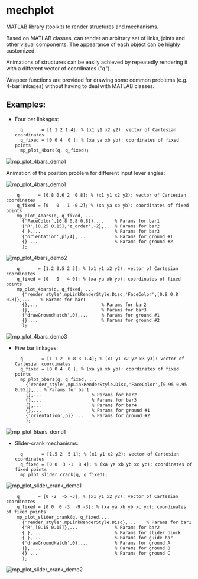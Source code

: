 mechplot
========

MATLAB library (toolkit) to render structures and mechanisms.

Based on MATLAB classes, can render an arbitrary set of links, joints and other 
visual components. The appearance of each object can be highly customized. 

Animations of structures can be easily achieved by repeatedly rendering
it with a different vector of coordinates ("q").

Wrapper functions are provided for drawing some common problems (e.g. 4-bar linkages) 
without having to deal with MATLAB classes. 


Examples: 
----------

* Four bar linkages: 

        q       = [1 1 2 1.4]; % (x1 y1 x2 y2): vector of Cartesian coordinates
        q_fixed = [0 0 4  0 ]; % (xa ya xb yb): coordinates of fixed points
        mp_plot_4bars(q, q_fixed);

![mp_plot_4bars_demo1](https://raw.github.com/jlblancoc/mechplot/master/doc/imgs/mp_plot_4bars_demo1.png)

  Animation of the position problem for different input lever angles:

![mp_plot_4bars_demo1](https://raw.github.com/jlblancoc/mechplot/master/doc/animations/position_problem_4bars.gif)

        q       = [0.8 0.6 2  0.8]; % (x1 y1 x2 y2): vector of Cartesian coordinates
        q_fixed = [0   0   1 -0.2]; % (xa ya xb yb): coordinates of fixed points
        mp_plot_4bars(q, q_fixed, ...
          {'FaceColor',[0.8 0.8 0.8]},...    % Params for bar1 
          {'R',[0.25 0.15],'z_order',-2},... % Params for bar2
          { },...                            % Params for bar3 
          {'orientation',pi/4},...           % Params for ground #1
          {} ...                             % Params for ground #2
          );

![mp_plot_4bars_demo2](https://raw.github.com/jlblancoc/mechplot/master/doc/imgs/mp_plot_4bars_demo2.png)

        q       = [1.2 0.5 2 3]; % (x1 y1 x2 y2): vector of Cartesian coordinates
        q_fixed = [0   0   4 0]; % (xa ya xb yb): coordinates of fixed points
        mp_plot_4bars(q, q_fixed, ...
          {'render_style',mpLinkRenderStyle.Disc,'FaceColor',[0.8 0.8 0.8]},...    % Params for bar1 
          {},...                        % Params for bar2
          {},...                        % Params for bar3 
          {'drawGroundHatch',0},...     % Params for ground #1
          {} ...                        % Params for ground #2
          );

![mp_plot_4bars_demo3](https://raw.github.com/jlblancoc/mechplot/master/doc/imgs/mp_plot_4bars_demo3.png)


* Five bar linkages: 

        q       = [1 1 2 -0.8 3 1.4]; % (x1 y1 x2 y2 x3 y3): vector of Cartesian coordinates
        q_fixed = [0 0 4  0 ]; % (xa ya xb yb): coordinates of fixed points
        mp_plot_5bars(q, q_fixed, ...
          {'render_style',mpLinkRenderStyle.Disc,'FaceColor',[0.95 0.95 0.95]},... % Params for bar1
          {},...                   % Params for bar2 
          {},...                   % Params for bar3 
          {},...                   % Params for bar4 
          {},...                   % Params for ground #1
          {'orientation',pi} ...   % Params for ground #2
          );

![mp_plot_5bars_demo1](https://raw.github.com/jlblancoc/mechplot/master/doc/imgs/mp_plot_5bars_demo1.png)


* Slider-crank mechanisms: 

        q       = [1.5 2  5 1]; % (x1 y1 x2 y2): vector of Cartesian coordinates
        q_fixed = [0 0  3 -1  8 4]; % (xa ya xb yb xc yc): coordinates of fixed points
        mp_plot_slider_crank(q, q_fixed);

![mp_plot_slider_crank_demo1](https://raw.github.com/jlblancoc/mechplot/master/doc/imgs/mp_plot_slider_crank_demo1.png)


        q       = [0 -2  -5 -3]; % (x1 y1 x2 y2): vector of Cartesian coordinates
        q_fixed = [0 0  0 -3  -9 -3]; % (xa ya xb yb xc yc): coordinates of fixed points
        mp_plot_slider_crank(q, q_fixed,...
          {'render_style',mpLinkRenderStyle.Disc},...    % Params for bar1 
          {'R',[0.15 0.15]},...              % Params for bar2
          { },...                            % Params for slider block 
          { },...                            % Params for guide bar 
          {'drawGroundHatch',0},...          % Params for ground A
          {}, ...                            % Params for ground B
          {} ...                             % Params for ground C
          );            

![mp_plot_slider_crank_demo2](https://raw.github.com/jlblancoc/mechplot/master/doc/imgs/mp_plot_slider_crank_demo2.png)

